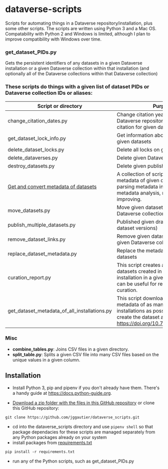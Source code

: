# dataverse-scripts

Scripts for automating things in a Dataverse repository/installation, plus some other scripts. The scripts are written using Python 3 and a Mac OS. Compatability with Python 2 and Windows is limited, although I plan to improve compatibility with Windows over time. 

### get_dataset_PIDs.py
Gets the persistent identifiers of any datasets in a given Dataverse installation or a given Dataverse collection within that installation (and optionally all of the Dataverse collections within that Dataverse collection)

### These scripts do things with a given list of dataset PIDs or Dataverse collection IDs or aliases:

| Script or directory                          | Purpose                                                                                                                                                        |
|----------------------------------------------|----------------------------------------------------------------------------------------------------------------------------------------------------------------|
| change_citation_dates.py                     | Change citation year shown in Dataverse repository's suggested citation for given datasets                                                                     |
| get_dataset_lock_info.py                     | Get information about the locks on given datasets                                                                                                              |
| delete_dataset_locks.py                      | Delete all locks on given datasets                                                                                                                             |
| delete_dataverses.py                         | Delete given Dataverse collections                                                                                                                             |
| destroy_datasets.py                          | Delete given published datasets                                                                                                                                |
| [Get and convert metadata of datasets](https://github.com/jggautier/dataverse_scripts/tree/main/get-dataverse-metadata)         | A collection of scripts for getting JSON metadata of given datasets and parsing metadata into csv files for metadata analysis, reporting and improving.        |
| move_datasets.py                             | Move given datasets from one Dataverse collection into another                                                                                                 |
| publish_multiple_datasets.py                 | Published given draft datasets (or draft dataset versions)                                                                                                     |
| remove_dataset_links.py                      | Remove given dataset links from a given Dataverse collection                                                                                                   |
| replace_dataset_metadata.py                  | Replace the metadata of given datasets                                                                                                                         |
| curation_report.py                           | This script creates an overview of datasets created in a Dataverse installation in a given time frame, which can be useful for regular dataset curation.       |
| get_dataset_metadata_of_all_installations.py | This script downloads dataset metadata of as many known Dataverse installations as possible. Used to create the dataset at https://doi.org/10.7910/DVN/DCDKZQ. |

### Misc
- **combine_tables.py**: Joins CSV files in a given directory.
- **split_table.py**: Splits a given CSV file into many CSV files based on the unique values in a given column.
  
## Installation
 * Install Python 3, pip and pipenv if you don't already have them. There's a handy guide at https://docs.python-guide.org.
 
 * [Download a zip folder with the files in this GitHub repository](https://github.com/jggautier/dataverse_scripts/archive/refs/heads/main.zip) or clone this GitHub repository:

```
git clone https://github.com/jggautier/dataverse_scripts.git
```

 * cd into the dataverse_scripts directory and use `pipenv shell` so that package dependacies for these scripts are managed separately from any Python packages already on your system
 * install packages from [requirements.txt](https://github.com/jggautier/dataverse_scripts/blob/main/requirements.txt)
 ```
pip install -r requirements.txt
```
 * run any of the Python scripts, such as get_dataset_PIDs.py
